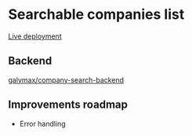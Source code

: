 # Searchable companies list
[Live deployment](https://deft-sorbet-c9d032.netlify.app/)

## Backend
[galymax/company-search-backend](https://github.com/galymax/company-search-backend)

## Improvements roadmap
- Error handling
